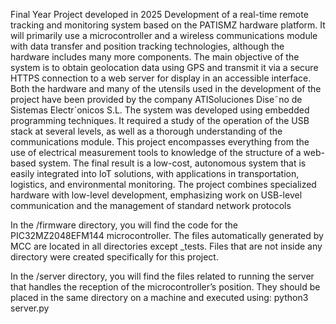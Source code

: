 Final Year Project developed in 2025
Development of a real-time remote tracking and monitoring system based
on the PATISMZ hardware platform. It will primarily use a microcontroller
and a wireless communications module with data transfer and position tracking technologies, although the hardware includes many more components.
The main objective of the system is to obtain geolocation data using GPS
and transmit it via a secure HTTPS connection to a web server for display
in an accessible interface.
Both the hardware and many of the utensils used in the development of
the project have been provided by the company ATISoluciones Dise˜no de
Sistemas Electr´onicos S.L.
The system was developed using embedded programming techniques.
It required a study of the operation of the USB stack at several levels,
as well as a thorough understanding of the communications module. This
project encompasses everything from the use of electrical measurement tools
to knowledge of the structure of a web-based system.
The final result is a low-cost, autonomous system that is easily integrated into IoT solutions, with applications in transportation, logistics, and
environmental monitoring. The project combines specialized hardware with
low-level development, emphasizing work on USB-level communication and
the management of standard network protocols

In the /firmware directory, you will find the code for the PIC32MZ2048EFM144 microcontroller.
The files automatically generated by MCC are located in all directories except _tests.
Files that are not inside any directory were created specifically for this project.

In the /server directory, you will find the files related to running the server that handles
the reception of the microcontroller’s position. They should be placed in the same directory on a machine
and executed using:
python3 server.py
